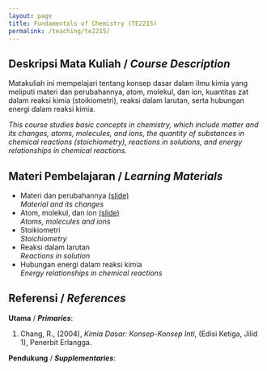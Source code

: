 ```yaml
---
layout: page
title: Fundamentals of Chemistry (TE2215)
permalink: /teaching/te2215/
--- 
```


## Deskripsi Mata Kuliah / *Course Description*

Matakuliah ini mempelajari tentang konsep dasar dalam ilmu kimia yang meliputi materi dan perubahannya, atom, molekul, dan ion, kuantitas zat dalam reaksi kimia (stoikiometri), reaksi dalam larutan, serta hubungan energi dalam reaksi kimia.

*This course studies basic concepts in chemistry, which include matter and its changes, atoms, molecules, and ions, the quantity of substances in chemical reactions (stoichiometry), reactions in solutions, and energy relationships in chemical reactions.*

## Materi Pembelajaran / *Learning Materials*

* Materi dan perubahannya [(slide)](\teaching/te2215/Pendahuluan.pdf)
  <br>
  *Material and its changes*
* Atom, molekul, dan ion [(slide)](\teaching/te2215/Atom_Molekul_dan_Ion.pdf)
  <br>
  *Atoms, molecules and ions*
* Stoikiometri
  <br>
  *Stoichiometry*
* Reaksi dalam larutan
  <br>
  *Reactions in solution*
* Hubungan energi dalam reaksi kimia
  <br>
  *Energy relationships in chemical reactions*

## Referensi / *References* 
**Utama** / ***Primaries***:
1. Chang, R., (2004), *Kimia Dasar: Konsep-Konsep Inti*, (Edisi Ketiga, Jilid 1), Penerbit Erlangga.

**Pendukung** / ***Supplementaries***:
